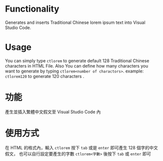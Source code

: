 # Functionality

Generates and inserts Traditional Chinese lorem ipsum text into Visual Studio Code.

# Usage

You can simply type `ctlorem` to generate default 128 Traditional Chinese characters in HTML File.
Also You can define how many characters you want to generate by typing `ctlorem<number of charactors>`. example: `ctlorem120` to generate 120 characters .

# 功能

產生並插入繁體中文假文至 Visual Studio Code 內

# 使用方式

在 HTML 的格式內，輸入 `ctlorem` 按下 `tab` 或是 `enter` 即可產生 128 個字的中文假文，
也可以自行設定要產生的字數 `ctlorem<字數>` 後按下 `tab` 或 `enter` 即可
